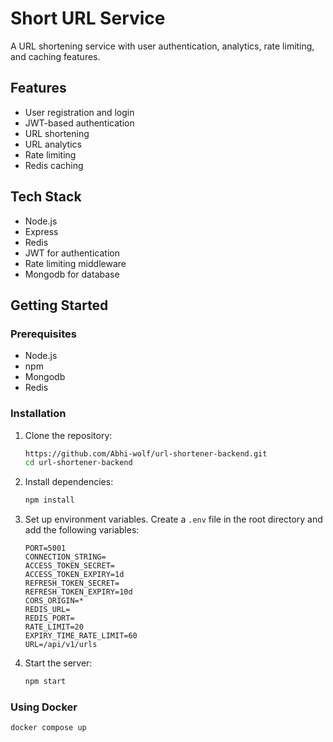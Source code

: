 # Short URL Service

A URL shortening service with user authentication, analytics, rate limiting, and caching features.

## Features

- User registration and login
- JWT-based authentication
- URL shortening
- URL analytics
- Rate limiting
- Redis caching

## Tech Stack

- Node.js
- Express
- Redis
- JWT for authentication
- Rate limiting middleware
- Mongodb for database

## Getting Started

### Prerequisites

- Node.js
- npm
- Mongodb
- Redis

### Installation

1. Clone the repository:

   ```bash
   https://github.com/Abhi-wolf/url-shortener-backend.git
   cd url-shortener-backend
   ```

2. Install dependencies:

   ```bash
   npm install
   ```

3. Set up environment variables. Create a `.env` file in the root directory and add the following variables:

   ```env
   PORT=5001
   CONNECTION_STRING=
   ACCESS_TOKEN_SECRET=
   ACCESS_TOKEN_EXPIRY=1d
   REFRESH_TOKEN_SECRET=
   REFRESH_TOKEN_EXPIRY=10d
   CORS_ORIGIN=*
   REDIS_URL=
   REDIS_PORT=
   RATE_LIMIT=20
   EXPIRY_TIME_RATE_LIMIT=60
   URL=/api/v1/urls
   ```

4. Start the server:
   ```bash
   npm start
   ```

### Using Docker

    docker compose up
